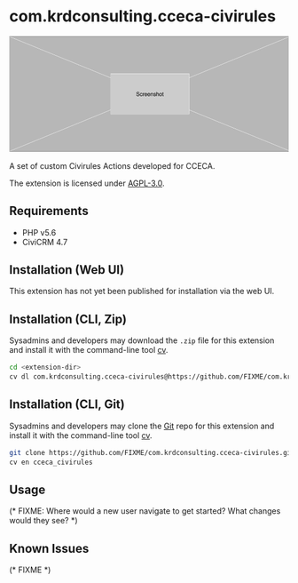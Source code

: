 # com.krdconsulting.cceca-civirules

![Screenshot](/images/screenshot.png)

A set of custom Civirules Actions developed for CCECA.

The extension is licensed under [AGPL-3.0](LICENSE.txt).

## Requirements

* PHP v5.6
* CiviCRM 4.7

## Installation (Web UI)

This extension has not yet been published for installation via the web UI.

## Installation (CLI, Zip)

Sysadmins and developers may download the `.zip` file for this extension and
install it with the command-line tool [cv](https://github.com/civicrm/cv).

```bash
cd <extension-dir>
cv dl com.krdconsulting.cceca-civirules@https://github.com/FIXME/com.krdconsulting.cceca-civirules/archive/master.zip
```

## Installation (CLI, Git)

Sysadmins and developers may clone the [Git](https://en.wikipedia.org/wiki/Git) repo for this extension and
install it with the command-line tool [cv](https://github.com/civicrm/cv).

```bash
git clone https://github.com/FIXME/com.krdconsulting.cceca-civirules.git
cv en cceca_civirules
```

## Usage

(* FIXME: Where would a new user navigate to get started? What changes would they see? *)

## Known Issues

(* FIXME *)
